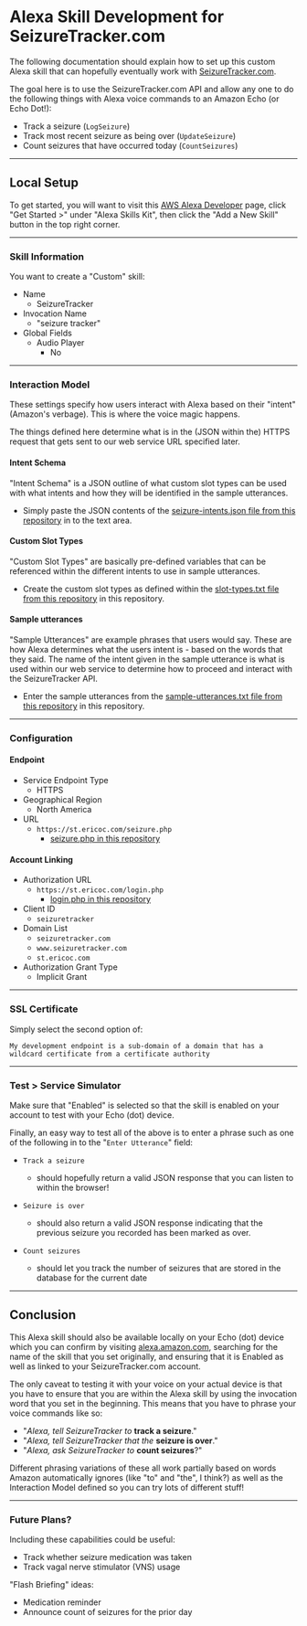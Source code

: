 # Alexa Skill Development for SeizureTracker.com

The following documentation should explain how to set up this custom Alexa skill that can hopefully eventually work with [SeizureTracker.com](https://www.seizuretracker.com).

The goal here is to use the SeizureTracker.com API and allow any one to do the following things with Alexa voice commands to an Amazon Echo (or Echo Dot!):

  * Track a seizure (`LogSeizure`)
  * Track most recent seizure as being over (`UpdateSeizure`)
  * Count seizures that have occurred today (`CountSeizures`)

---

## Local Setup

To get started, you will want to visit this [AWS Alexa Developer](https://developer.amazon.com/edw/home.html#/) page, click "Get Started >" under "Alexa Skills Kit", then click the "Add a New Skill" button in the top right corner.

---

### Skill Information

You want to create a "Custom" skill:

  * Name
    - SeizureTracker
  * Invocation Name
    - "seizure tracker"
  * Global Fields
    - Audio Player
      - No

---

### Interaction Model

These settings specify how users interact with Alexa based on their "intent" (Amazon's verbage). This is where the voice magic happens.

The things defined here determine what is in the (JSON within the) HTTPS request that gets sent to our web service URL specified later.

#### Intent Schema

"Intent Schema" is a JSON outline of what custom slot types can be used with what intents and how they will be identified in the sample utterances.

  * Simply paste the JSON contents of the [seizure-intents.json file from this repository](seizure-intents.json) in to the text area.

#### Custom Slot Types

"Custom Slot Types" are basically pre-defined variables that can be referenced within the different intents to use in sample utterances.

  * Create the custom slot types as defined within the [slot-types.txt file from this repository](slot-types.txt) in this repository.

#### Sample utterances

"Sample Utterances" are example phrases that users would say. These are how Alexa determines what the users intent is - based on the words that they said. The name of the intent given in the sample utterance is what is used within our web service to determine how to proceed and interact with the SeizureTracker API.

  * Enter the sample utterances from the [sample-utterances.txt file from this repository](sample-utterances.txt) in this repository.

---

### Configuration

#### Endpoint

  * Service Endpoint Type
    - HTTPS
  * Geographical Region
    - North America
  * URL
    - `https://st.ericoc.com/seizure.php`
      - [seizure.php in this repository](seizure.php)

#### Account Linking

  * Authorization URL
    - `https://st.ericoc.com/login.php`
      - [login.php in this repository](login.php)
  * Client ID
    - `seizuretracker`
  * Domain List
    - `seizuretracker.com`
    - `www.seizuretracker.com`
    - `st.ericoc.com`
  * Authorization Grant Type
    - Implicit Grant

---

### SSL Certificate

Simply select the second option of:

`My development endpoint is a sub-domain of a domain that has a wildcard certificate from a certificate authority`

---

### Test > Service Simulator

Make sure that "Enabled" is selected so that the skill is enabled on your account to test with your Echo (dot) device.

Finally, an easy way to test all of the above is to enter a phrase such as one of the following in to the "`Enter Utterance`" field:

  *	`Track a seizure`
    - should hopefully return a valid JSON response that you can listen to within the browser!

  * `Seizure is over`
    -  should also return a valid JSON response indicating that the previous seizure you recorded has been marked as over.

  * `Count seizures`
    - should let you track the number of seizures that are stored in the database for the current date

---

## Conclusion

This Alexa skill should also be available locally on your Echo (dot) device which you can confirm by visiting [alexa.amazon.com](http://alexa.amazon.com/spa/index.html#skills/your-skills/?ref-suffix=ysa_gw), searching for the name of the skill that you set originally, and ensuring that it is Enabled as well as linked to your SeizureTracker.com account.

The only caveat to testing it with your voice on your actual device is that you have to ensure that you are within the Alexa skill by using the invocation word that you set in the beginning. This means that you have to phrase your voice commands like so:

  * "*Alexa, tell SeizureTracker to* **track a seizure**."
  * "*Alexa, tell SeizureTracker that the* **seizure is over**."
  * "*Alexa, ask SeizureTracker to* **count seizures**?"

Different phrasing variations of these all work partially based on words Amazon automatically ignores (like "to" and "the", I think?) as well as the Interaction Model defined so you can try lots of different stuff!

---

### Future Plans?

Including these capabilities could be useful:
  * Track whether seizure medication was taken
  * Track vagal nerve stimulator (VNS) usage

"Flash Briefing" ideas:
  * Medication reminder
  * Announce count of seizures for the prior day
